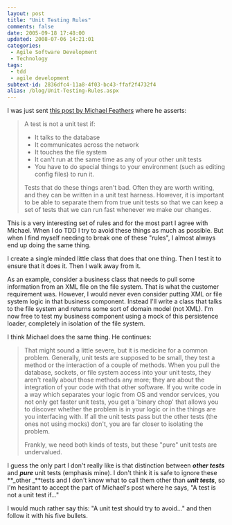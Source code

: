 ```yaml
---
layout: post
title: "Unit Testing Rules"
comments: false
date: 2005-09-18 17:48:00
updated: 2008-07-06 14:21:01
categories:
 - Agile Software Development
 - Technology
tags:
 - tdd
 - agile development
subtext-id: 2836dfc4-11a8-4f03-bc43-ffaf2f4732f4
alias: /blog/Unit-Testing-Rules.aspx
---
```



I was just sent [this post by Michael Feathers](http://www.artima.com/weblogs/viewpost.jsp?thread=126923) where he asserts: 

> A test is not a unit test if: 
> 
>   * It talks to the database 
>   * It communicates across the network 
>   * It touches the file system 
>   * It can't run at the same time as any of your other unit tests 
>   * You have to do special things to your environment (such as editing config files) to run it. 
> 
> Tests that do these things aren't bad. Often they are worth writing, and they can be written in a unit test harness. However, it is important to be able to separate them from true unit tests so that we can keep a set of tests that we can run fast whenever we make our changes. 

This is a very interesting set of rules and for the most part I agree with Michael. When I do TDD I try to avoid these things as much as possible. But when I find myself needing to break one of these "rules", I almost always end up doing the same thing. 

I create a single minded little class that does that one thing. Then I test it to ensure that it does it. Then I walk away from it. 

As an example, consider a business class that needs to pull some information from an XML file on the file system. That is what the customer requirement was. However, I would never even consider putting XML or file system logic in that business component. Instead I'll write a class that talks to the file system and returns some sort of domain model (not XML). I'm now free to test my business component using a mock of this persistence loader, completely in isolation of the file system. 

I think Michael does the same thing. He continues: 

> That might sound a little severe, but it is medicine for a common problem. Generally, unit tests are supposed to be small, they test a method or the interaction of a couple of methods. When you pull the database, sockets, or file system access into your unit tests, they aren't really about those methods any more; they are about the integration of your code with that other software. If you write code in a way which separates your logic from OS and vendor services, you not only get faster unit tests, you get a 'binary chop' that allows you to discover whether the problem is in your logic or in the things are you interfacing with. If all the unit tests pass but the other tests (the ones not using mocks) don't, you are far closer to isolating the problem. 
> 
> Frankly, we need both kinds of tests, but these "pure" unit tests are undervalued. 

I guess the only part I don't really like is that distinction between **_other tests_** and **_pure_** unit tests (emphasis mine). I don't think it is safe to ignore these **_other _**tests and I don't know what to call them other than **_unit tests_**, so I'm hesitant to accept the part of Michael's post where he says, "A test is not a unit test if..."

I would much rather say this: "A unit test should try to avoid..." and then follow it with his five bullets. 
